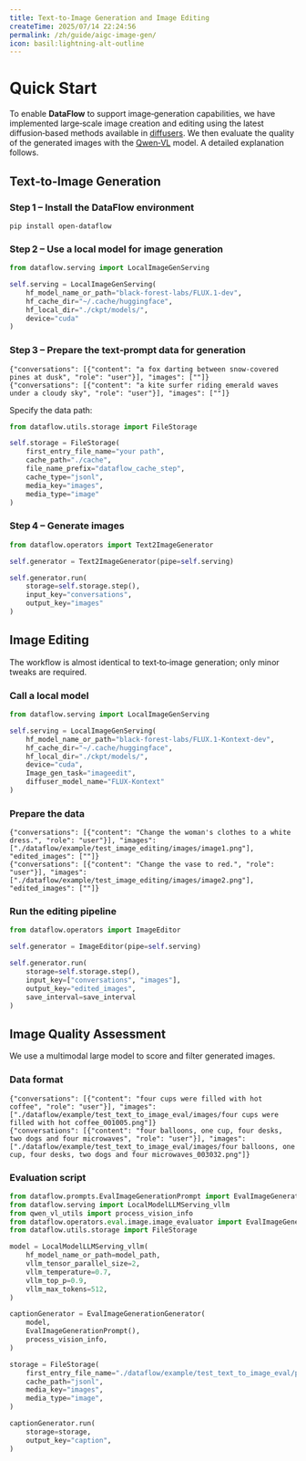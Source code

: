 ```yaml
---
title: Text‑to‑Image Generation and Image Editing
createTime: 2025/07/14 22:24:56
permalink: /zh/guide/aigc-image-gen/
icon: basil:lightning-alt-outline
---
```


# Quick Start
To enable **DataFlow** to support image‑generation capabilities, we have implemented large‑scale image creation and editing using the latest diffusion‑based methods available in [diffusers](https://github.com/huggingface/diffusers). We then evaluate the quality of the generated images with the [Qwen‑VL](https://huggingface.co/Qwen/Qwen2.5-VL-72B-Instruct) model. A detailed explanation follows.

## Text‑to‑Image Generation
### Step 1 – Install the DataFlow environment
```shell
pip install open-dataflow
```

### Step 2 – Use a local model for image generation
```python
from dataflow.serving import LocalImageGenServing

self.serving = LocalImageGenServing(
    hf_model_name_or_path="black-forest-labs/FLUX.1-dev",
    hf_cache_dir="~/.cache/huggingface",
    hf_local_dir="./ckpt/models/",
    device="cuda"
)
```

### Step 3 – Prepare the text‑prompt data for generation
```jsonl
{"conversations": [{"content": "a fox darting between snow-covered pines at dusk", "role": "user"}], "images": [""]}
{"conversations": [{"content": "a kite surfer riding emerald waves under a cloudy sky", "role": "user"}], "images": [""]}
```

Specify the data path:
```python
from dataflow.utils.storage import FileStorage

self.storage = FileStorage(
    first_entry_file_name="your path",
    cache_path="./cache",
    file_name_prefix="dataflow_cache_step",
    cache_type="jsonl",
    media_key="images",
    media_type="image"
)
```

### Step 4 – Generate images
```python
from dataflow.operators import Text2ImageGenerator

self.generator = Text2ImageGenerator(pipe=self.serving)

self.generator.run(
    storage=self.storage.step(),
    input_key="conversations",
    output_key="images"
)
```

## Image Editing
The workflow is almost identical to text‑to‑image generation; only minor tweaks are required.

### Call a local model
```python
from dataflow.serving import LocalImageGenServing

self.serving = LocalImageGenServing(
    hf_model_name_or_path="black-forest-labs/FLUX.1-Kontext-dev",
    hf_cache_dir="~/.cache/huggingface",
    hf_local_dir="./ckpt/models/",
    device="cuda",
    Image_gen_task="imageedit",
    diffuser_model_name="FLUX-Kontext"
)
```

### Prepare the data
```jsonl
{"conversations": [{"content": "Change the woman's clothes to a white dress.", "role": "user"}], "images": ["./dataflow/example/test_image_editing/images/image1.png"], "edited_images": [""]}
{"conversations": [{"content": "Change the vase to red.", "role": "user"}], "images": ["./dataflow/example/test_image_editing/images/image2.png"], "edited_images": [""]}
```

### Run the editing pipeline
```python
from dataflow.operators import ImageEditor

self.generator = ImageEditor(pipe=self.serving)

self.generator.run(
    storage=self.storage.step(),
    input_key=["conversations", "images"],
    output_key="edited_images",
    save_interval=save_interval
)
```

## Image Quality Assessment
We use a multimodal large model to score and filter generated images.

### Data format
```jsonl
{"conversations": [{"content": "four cups were filled with hot coffee", "role": "user"}], "images": ["./dataflow/example/test_text_to_image_eval/images/four cups were filled with hot coffee_001005.png"]}
{"conversations": [{"content": "four balloons, one cup, four desks, two dogs and four microwaves", "role": "user"}], "images": ["./dataflow/example/test_text_to_image_eval/images/four balloons, one cup, four desks, two dogs and four microwaves_003032.png"]}
```

### Evaluation script
```python
from dataflow.prompts.EvalImageGenerationPrompt import EvalImageGenerationPrompt
from dataflow.serving import LocalModelLLMServing_vllm
from qwen_vl_utils import process_vision_info
from dataflow.operators.eval.image.image_evaluator import EvalImageGenerationGenerator
from dataflow.utils.storage import FileStorage

model = LocalModelLLMServing_vllm(
    hf_model_name_or_path=model_path,
    vllm_tensor_parallel_size=2,
    vllm_temperature=0.7,
    vllm_top_p=0.9,
    vllm_max_tokens=512,
)

captionGenerator = EvalImageGenerationGenerator(
    model,
    EvalImageGenerationPrompt(),
    process_vision_info,
)

storage = FileStorage(
    first_entry_file_name="./dataflow/example/test_text_to_image_eval/prompts.jsonl",
    cache_path="jsonl",
    media_key="images",
    media_type="image",
)

captionGenerator.run(
    storage=storage,
    output_key="caption",
)
```
